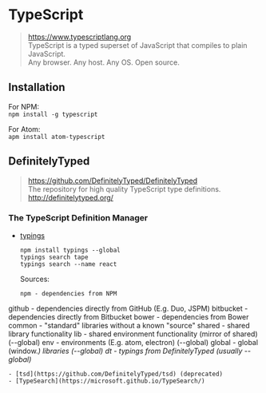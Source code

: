 # TypeScript
> https://www.typescriptlang.org  
> TypeScript is a typed superset of JavaScript that compiles to plain JavaScript.  
  Any browser. Any host. Any OS. Open source.

## Installation
For NPM:  
`npm install -g typescript`

For Atom:  
`apm install atom-typescript`

## DefinitelyTyped
> https://github.com/DefinitelyTyped/DefinitelyTyped  
The repository for high quality TypeScript type definitions. http://definitelytyped.org/

### The TypeScript Definition Manager
- [typings](https://github.com/typings/typings)
  ```
  npm install typings --global
  typings search tape
  typings search --name react
  ```

  Sources:  
  ```
  npm - dependencies from NPM
github - dependencies directly from GitHub (E.g. Duo, JSPM)
bitbucket - dependencies directly from Bitbucket
bower - dependencies from Bower
common - "standard" libraries without a known "source"
shared - shared library functionality
lib - shared environment functionality (mirror of shared) (--global)
env - environments (E.g. atom, electron) (--global)
global - global (window.<var>) libraries (--global)
dt - typings from DefinitelyTyped (usually --global)
  ```
- [tsd](https://github.com/DefinitelyTyped/tsd) (deprecated)
- [TypeSearch](https://microsoft.github.io/TypeSearch/)
